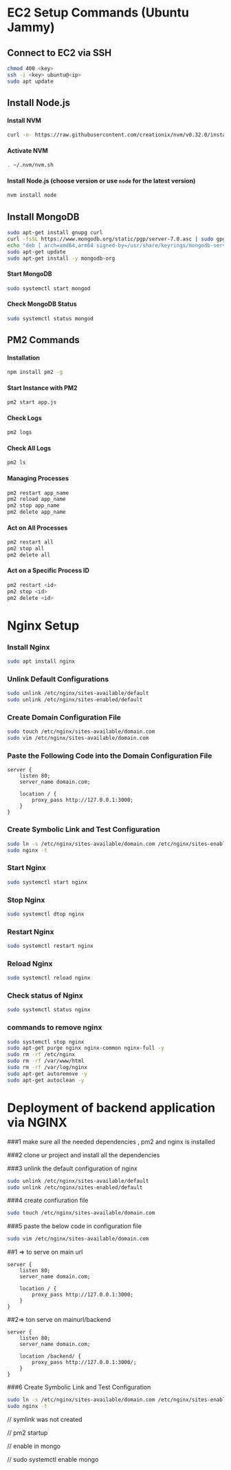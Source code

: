 # EC2 Setup Commands (Ubuntu Jammy)

## Connect to EC2 via SSH

```bash
chmod 400 <key>
ssh -i <key> ubuntu@<ip>
sudo apt update
```

## Install Node.js

#### Install NVM

```bash
curl -o- https://raw.githubusercontent.com/creationix/nvm/v0.32.0/install.sh | bash
```

#### Activate NVM

```bash
. ~/.nvm/nvm.sh
```

#### Install Node.js (choose version or use `node` for the latest version)

```bash
nvm install node
```

## Install MongoDB

```bash
sudo apt-get install gnupg curl
curl -fsSL https://www.mongodb.org/static/pgp/server-7.0.asc | sudo gpg -o /usr/share/keyrings/mongodb-server-7.0.gpg --dearmor
echo "deb [ arch=amd64,arm64 signed-by=/usr/share/keyrings/mongodb-server-7.0.gpg ] https://repo.mongodb.org/apt/ubuntu jammy/mongodb-org/7.0 multiverse" | sudo tee /etc/apt/sources.list.d/mongodb-org-7.0.list
sudo apt-get update
sudo apt-get install -y mongodb-org
```

#### Start MongoDB

```bash
sudo systemctl start mongod
```

#### Check MongoDB Status

```bash
sudo systemctl status mongod
```

## PM2 Commands

#### Installation

```bash
npm install pm2 -g
```

#### Start Instance with PM2

```bash
pm2 start app.js
```

#### Check Logs

```bash
pm2 logs
```

#### Check All Logs

```bash
pm2 ls
```

#### Managing Processes

```bash
pm2 restart app_name
pm2 reload app_name
pm2 stop app_name
pm2 delete app_name
```

#### Act on All Processes

```bash
pm2 restart all
pm2 stop all
pm2 delete all
```

#### Act on a Specific Process ID

```bash
pm2 restart <id>
pm2 stop <id>
pm2 delete <id>
```

# Nginx Setup

### Install Nginx

```bash
sudo apt install nginx
```

### Unlink Default Configurations

```bash
sudo unlink /etc/nginx/sites-available/default
sudo unlink /etc/nginx/sites-enabled/default
```

### Create Domain Configuration File

```bash
sudo touch /etc/nginx/sites-available/domain.com
sudo vim /etc/nginx/sites-available/domain.com
```

### Paste the Following Code into the Domain Configuration File

```nginx
server {
    listen 80;
    server_name domain.com;

    location / {
        proxy_pass http://127.0.0.1:3000;
    }
}
```

### Create Symbolic Link and Test Configuration

```bash
sudo ln -s /etc/nginx/sites-available/domain.com /etc/nginx/sites-enabled/
sudo nginx -t
```

### Start Nginx

```bash
sudo systemctl start nginx
```

### Stop Nginx

```bash
sudo systemctl dtop nginx
```

### Restart Nginx

```bash
sudo systemctl restart nginx
```

### Reload Nginx

```bash
sudo systemctl reload nginx
```

### Check status of Nginx

```bash
sudo systemctl status nginx
```

### commands to remove nginx 
```bash
sudo systemctl stop nginx
sudo apt-get purge nginx nginx-common nginx-full -y
sudo rm -rf /etc/nginx
sudo rm -rf /var/www/html
sudo rm -rf /var/log/nginx
sudo apt-get autoremove -y
sudo apt-get autoclean -y
```

# Deployment of backend application via NGINX

###1 make sure all the needed dependencies , pm2 and nginx is installed

###2 clone ur project and install all the dependencies

###3 unlink the default configuration of nginx

```bash
sudo unlink /etc/nginx/sites-available/default
sudo unlink /etc/nginx/sites-enabled/default
```

###4 create confiuration file 
```bash
sudo touch /etc/nginx/sites-available/domain.com
```

###5 paste the below code in configuration file
```bash
sudo vim /etc/nginx/sites-available/domain.com
```

##1 => to serve on main url
```nginx
server {
    listen 80;
    server_name domain.com;

    location / {
        proxy_pass http://127.0.0.1:3000;
    }
}
```

##2=> ton serve on mainurl/backend
```nginx
server {
    listen 80;
    server_name domain.com;

    location /backend/ {
        proxy_pass http://127.0.0.1:3000/;
    }
}
```


###6 Create Symbolic Link and Test Configuration

```bash
sudo ln -s /etc/nginx/sites-available/domain.com /etc/nginx/sites-enabled/
sudo nginx -t
```



// symlink was not created

// pm2 startup

// enable in mongo

// sudo systemctl enable mongo
